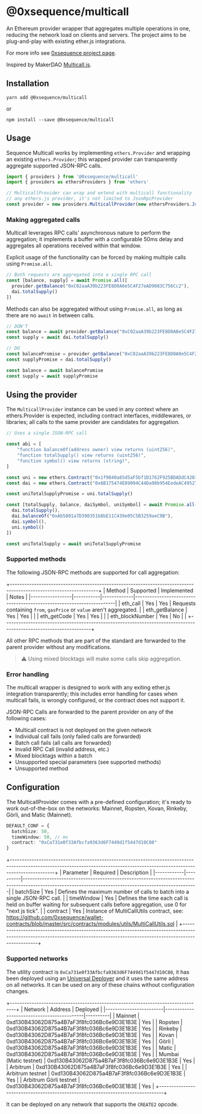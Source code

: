 @0xsequence/multicall
=====================

An Ethereum provider wrapper that aggregates multiple operations in one, reducing the network load
on clients and servers. The project aims to be plug-and-play with existing ether.js integrations.

For more info see [0xsequence project page](https://github.com/0xsequence/sequence.js).

Inspired by MakerDAO [Multicall.js](https://github.com/makerdao/multicall.js).

## Installation

`yarn add @0xsequence/multicall`

or

`npm install --save @0xsequence/multicall`

## Usage

Sequence Multicall works by implementing `ethers.Provider` and wrapping an existing `ethers.Provider`; this
wrapped provider can transparently aggregate supported JSON-RPC calls.

```ts
import { providers } from '@0xsequence/multicall'
import { providers as ethersProviders } from 'ethers'

// MulticallProvider can wrap and extend with multicall functionality
// any ethers.js provider, it's not limited to JsonRpcProvider
const provider = new providers.MulticallProvider(new ethersProviders.JsonRpcProvider("https://cloudflare-eth.com/"))
```

### Making aggregated calls

Multicall leverages RPC calls' asynchronous nature to perform the aggregation; it implements a buffer
with a configurable 50ms delay and aggregates all operations received within that window.

Explicit usage of the functionality can be forced by making multiple calls using `Promise.all`.

```ts
// Both requests are aggregated into a single RPC call
const [balance, supply] = await Promise.all([
  provider.getBalance("0xC02aaA39b223FE8D0A0e5C4F27eAD9083C756Cc2"),
  dai.totalSupply()
])
```

Methods can also be aggregated without using `Promise.all`, as long as there are no `await` in between calls.

```ts
// DON'T
const balance = await provider.getBalance("0xC02aaA39b223FE8D0A0e5C4F27eAD9083C756Cc2")
const supply = await dai.totalSupply()

// DO
const balancePromise = provider.getBalance("0xC02aaA39b223FE8D0A0e5C4F27eAD9083C756Cc2")
const supplyPromise = dai.totalSupply()

const balance = await balancePromise
const supply = await supplyPromise
```

## Using the provider

The `MulticallProvider` instance can be used in any context where an ethers.Provider is expected, including
contract interfaces, middlewares, or libraries; all calls to the same provider are candidates for aggregation.

```ts
// Uses a single JSON-RPC call

const abi = [
    "function balanceOf(address owner) view returns (uint256)",
    "function totalSupply() view returns (uint256)",
    "function symbol() view returns (string)",
]

const uni = new ethers.Contract("0x1f9840a85d5aF5bf1D1762F925BDADdC4201F984", abi, provider)
const dai = new ethers.Contract("0x6B175474E89094C44Da98b954EedeAC495271d0F", abi, provider)

const uniTotalSupplyPromise = uni.totalSupply()

const [totalSupply, balance, daiSymbol, uniSymbol] = await Promise.all([
  dai.totalSupply(),
  dai.balanceOf("0xAb5801a7D398351b8bE11C439e05C5B3259aeC9B"),
  dai.symbol(),
  uni.symbol()
])

const uniTotalSupply = await uniTotalSupplyPromise
```


### Supported methods

The following JSON-RPC methods are supported for call aggregation:

+------------------------------------------------------------------------------------------------------------------+
| Method          | Supported | Implemented | Notes                                                                |
|-----------------|-----------|-------------|----------------------------------------------------------------------|
| eth_call        | Yes       | Yes         | Requests containing `from`, `gasPrice` or `value` aren't aggregated. |
| eth_getBalance  | Yes       | Yes         |                                                                      |
| eth_getCode     | Yes       | Yes         |                                                                      |
| eth_blockNumber | Yes       | No          |                                                                      |
+------------------------------------------------------------------------------------------------------------------+

All other RPC methods that are part of the standard are forwarded to the parent provider without any modifications.

> ⚠️ Using mixed blocktags will make some calls skip aggregation.


### Error handling

The multicall wrapper is designed to work with any exiting ether.js integration transparently; this includes error
handling for cases when multicall fails, is wrongly configured, or the contract does not support it.

JSON-RPC Calls are forwarded to the parent provider on any of the following cases:
- Multicall contract is not deployed on the given network
- Individual call fails (only failed calls are forwarded)
- Batch call fails (all calls are forwarded)
- Invalid RPC Call (invalid address, etc.)
- Mixed blocktags within a batch
- Unsupported special parameters (see supported methods)
- Unsupported method


## Configuration

The MulticallProvider comes with a pre-defined configuration; it's ready to work out-of-the-box on
the networks: Mainnet, Ropsten, Kovan, Rinkeby, Görli, and Matic (Mainnet).

```ts
DEFAULT_CONF = {
  batchSize: 50,
  timeWindow: 50, // ms
  contract: "0xCa731e0f33Afbcfa9363d6F7449d1f5447d10C80"
}
```
+------------------------------------------------------------------------------------------------------------------------------------------------------------------------------+
| Parameter  | Required | Description                                                                                                                                          |
|------------|----------|------------------------------------------------------------------------------------------------------------------------------------------------------|
| batchSize  | Yes      | Defines the maximum number of calls to batch into a single JSON-RPC call.                                                                            |
| timeWindow | Yes      | Defines the time each call is held on buffer waiting for subsequent calls before aggregation, use 0 for "next js tick".                              |
| contract   | Yes      | Instance of MultiCallUtils contract, see: https://github.com/0xsequence/wallet-contracts/blob/master/src/contracts/modules/utils/MultiCallUtils.sol  |
+------------------------------------------------------------------------------------------------------------------------------------------------------------------------------+


### Supported networks

The utility contract is `0xCa731e0f33Afbcfa9363d6F7449d1f5447d10C80`, it has been deployed using
an [Universal Deployer](https://gist.github.com/Agusx1211/de05dabf918d448d315aa018e2572031) and it uses the same address on all networks. It can be used on any of these chains without configuration changes.

+--------------------------------------------------------------------------------+
| Network                | Address                                    | Deployed |
|------------------------|--------------------------------------------|----------|
| Mainnet                | 0xd130B43062D875a4B7aF3f8fc036Bc6e9D3E1B3E | Yes      |
| Ropsten                | 0xd130B43062D875a4B7aF3f8fc036Bc6e9D3E1B3E | Yes      |
| Rinkeby                | 0xd130B43062D875a4B7aF3f8fc036Bc6e9D3E1B3E | Yes      |
| Kovan                  | 0xd130B43062D875a4B7aF3f8fc036Bc6e9D3E1B3E | Yes      |
| Görli                  | 0xd130B43062D875a4B7aF3f8fc036Bc6e9D3E1B3E | Yes      |
| Matic                  | 0xd130B43062D875a4B7aF3f8fc036Bc6e9D3E1B3E | Yes      |
| Mumbai (Matic testnet) | 0xd130B43062D875a4B7aF3f8fc036Bc6e9D3E1B3E | Yes      |
| Arbitrum               | 0xd130B43062D875a4B7aF3f8fc036Bc6e9D3E1B3E | Yes      |
| Arbitrum testnet       | 0xd130B43062D875a4B7aF3f8fc036Bc6e9D3E1B3E | Yes      |
| Arbitrum Görli testnet | 0xd130B43062D875a4B7aF3f8fc036Bc6e9D3E1B3E | Yes      |
+--------------------------------------------------------------------------------+

It can be deployed on any network that supports the `CREATE2` opcode.

